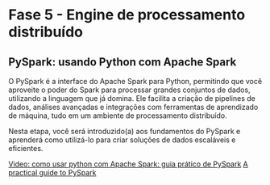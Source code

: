 # Fase 5 - Engine de processamento distribuído

## PySpark: usando Python com Apache Spark

O PySpark é a interface do Apache Spark para Python, permitindo que você aproveite o poder do Spark para processar grandes conjuntos de dados, utilizando a linguagem que já domina. Ele facilita a criação de pipelines de dados, análises avançadas e integrações com ferramentas de aprendizado de máquina, tudo em um ambiente de processamento distribuído.

Nesta etapa, você será introduzido(a) aos fundamentos do PySpark e aprenderá como utilizá-lo para criar soluções de dados escaláveis e eficientes.

[Video: como usar python com Apache Spark: guia prático de PySpark](https://www.youtube.com/watch?v=WwrX1YVmOyA)
[A practical guide to PySpark](https://medium.com/@SrGrace_/a-practical-guide-to-pyspark-a5929adf54d1)